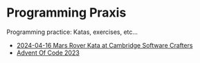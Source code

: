 # Programming Praxis

Programming practice: Katas, exercises, etc...

- [2024-04-16 Mars Rover Kata at Cambridge Software Crafters](./2024-04-16-Mars-Rover-Kata/)
- [Advent Of Code 2023](./advent-of-code-2023/)

